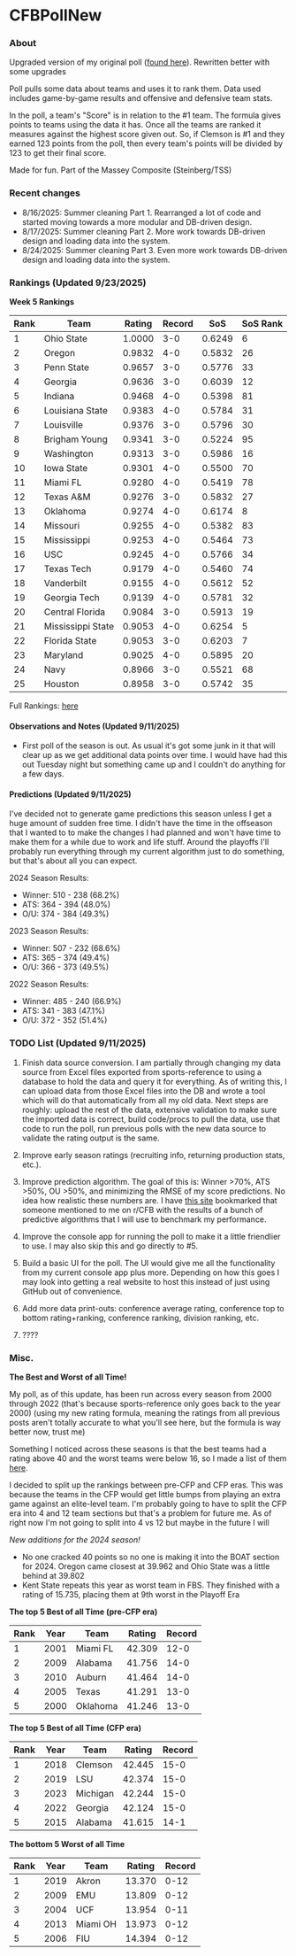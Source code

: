 # CFBPollNew

### About

Upgraded version of my original poll ([found here](https://github.com/taylorleprechaun/CFBPoll)).  Rewritten better with some upgrades

Poll pulls some data about teams and uses it to rank them.  Data used includes game-by-game results and offensive and defensive team stats.

In the poll, a team's "Score" is in relation to the #1 team.  The formula gives points to teams using the data it has.  Once all the teams are ranked it measures against the highest score given out.  So, if Clemson is #1 and they earned 123 points from the poll, then every team's points will be divided by 123 to get their final score.

Made for fun.  Part of the Massey Composite (Steinberg/TSS)

### Recent changes

* 8/16/2025: Summer cleaning Part 1. Rearranged a lot of code and started moving towards a more modular and DB-driven design.
* 8/17/2025: Summer cleaning Part 2. More work towards DB-driven design and loading data into the system.
* 8/24/2025: Summer cleaning Part 3. Even more work towards DB-driven design and loading data into the system.

### Rankings (Updated 9/23/2025)

**Week 5 Rankings**

Rank | Team | Rating | Record | SoS | SoS Rank
---|---|---|---|---|---
1 | Ohio State | 1.0000 | 3-0 | 0.6249 | 6
2 | Oregon | 0.9832 | 4-0 | 0.5832 | 26
3 | Penn State | 0.9657 | 3-0 | 0.5776 | 33
4 | Georgia | 0.9636 | 3-0 | 0.6039 | 12
5 | Indiana | 0.9468 | 4-0 | 0.5398 | 81
6 | Louisiana State | 0.9383 | 4-0 | 0.5784 | 31
7 | Louisville | 0.9376 | 3-0 | 0.5796 | 30
8 | Brigham Young | 0.9341 | 3-0 | 0.5224 | 95
9 | Washington | 0.9313 | 3-0 | 0.5986 | 16
10 | Iowa State | 0.9301 | 4-0 | 0.5500 | 70
11 | Miami FL | 0.9280 | 4-0 | 0.5419 | 78
12 | Texas A&M | 0.9276 | 3-0 | 0.5832 | 27
13 | Oklahoma | 0.9274 | 4-0 | 0.6174 | 8
14 | Missouri | 0.9255 | 4-0 | 0.5382 | 83
15 | Mississippi | 0.9253 | 4-0 | 0.5464 | 73
16 | USC | 0.9245 | 4-0 | 0.5766 | 34
17 | Texas Tech | 0.9179 | 4-0 | 0.5460 | 74
18 | Vanderbilt | 0.9155 | 4-0 | 0.5612 | 52
19 | Georgia Tech | 0.9139 | 4-0 | 0.5781 | 32
20 | Central Florida | 0.9084 | 3-0 | 0.5913 | 19
21 | Mississippi State | 0.9053 | 4-0 | 0.6254 | 5
22 | Florida State | 0.9053 | 3-0 | 0.6203 | 7
23 | Maryland | 0.9025 | 4-0 | 0.5895 | 20
24 | Navy | 0.8966 | 3-0 | 0.5521 | 68
25 | Houston | 0.8958 | 3-0 | 0.5742 | 35

Full Rankings: [here](https://github.com/taylorleprechaun/CFBPollNew/blob/main/CFBPoll/PreviousPolls/2025/2025-Week%2005.md)

#### Observations and Notes (Updated 9/11/2025)

* First poll of the season is out. As usual it's got some junk in it that will clear up as we get additional data points over time. I would have had this out Tuesday night but something came up and I couldn't do anything for a few days.

#### Predictions (Updated 9/11/2025)

I've decided not to generate game predictions this season unless I get a huge amount of sudden free time. I didn't have the time in the offseason that I wanted to to make the changes I had planned and won't have time to make them for a while due to work and life stuff. Around the playoffs I'll probably run everything through my current algorithm just to do something, but that's about all you can expect.

2024 Season Results:
* Winner: 510 - 238 (68.2%)
* ATS: 364 - 394 (48.0%)
* O/U: 374 - 384 (49.3%)

2023 Season Results:
* Winner: 507 - 232 (68.6%)
* ATS: 365 - 374 (49.4%)
* O/U: 366 - 373 (49.5%)

2022 Season Results:
* Winner: 485 - 240 (66.9%)
* ATS: 341 - 383 (47.1%)
* O/U: 372 - 352 (51.4%)

### TODO List (Updated 9/11/2025)

1. Finish data source conversion. I am partially through changing my data source from Excel files exported from sports-reference to using a database to hold the data and query it for everything. As of writing this, I can upload data from those Excel files into the DB and wrote a tool which will do that automatically from all my old data. Next steps are roughly: upload the rest of the data, extensive validation to make sure the imported data is correct, build code/procs to pull the data, use that code to run the poll, run previous polls with the new data source to validate the rating output is the same.

2. Improve early season ratings (recruiting info, returning production stats, etc.).

3. Improve prediction algorithm. The goal of this is: Winner >70%, ATS >50%, OU >50%, and minimizing the RMSE of my score predictions. No idea how realistic these numbers are. I have [this site](https://www.thepredictiontracker.com/ncaaresults.php) bookmarked that someone mentioned to me on r/CFB with the results of a bunch of predictive algorithms that I will use to benchmark my performance.

4. Improve the console app for running the poll to make it a little friendlier to use. I may also skip this and go directly to #5.

5. Build a basic UI for the poll. The UI would give me all the functionality from my current console app plus more. Depending on how this goes I may look into getting a real website to host this instead of just using GitHub out of convenience.

6. Add more data print-outs: conference average rating, conference top to bottom rating+ranking, conference ranking, division ranking, etc.

7. ????

### Misc.

**The Best and Worst of all Time!**

My poll, as of this update, has been run across every season from 2000 through 2022 (that's because sports-reference only goes back to the year 2000) (using my new rating formula, meaning the ratings from all previous posts aren't totally accurate to what you'll see here, but the formula is way better now, trust me)

Something I noticed across these seasons is that the best teams had a rating above 40 and the worst teams were below 16, so I made a list of them [here]( https://github.com/taylorleprechaun/CFBPollNew/blob/main/CFBPoll/Resources/BOAT%20and%20WOAT.xlsx).

I decided to split up the rankings between pre-CFP and CFP eras.  This was because the teams in the CFP would get little bumps from playing an extra game against an elite-level team.
I'm probably going to have to split the CFP era into 4 and 12 team sections but that's a problem for future me. As of right now I'm not going to split into 4 vs 12 but maybe in the future I will

*New additions for the 2024 season!*

* No one cracked 40 points so no one is making it into the BOAT section for 2024. Oregon came closest at 39.962 and Ohio State was a little behind at 39.802
* Kent State repeats this year as worst team in FBS. They finished with a rating of 15.735, placing them at 9th worst in the Playoff Era

**The top 5 Best of all Time (pre-CFP era)**

Rank | Year | Team | Rating | Record
---|---|---|---|---
1 | 2001 | Miami FL | 42.309 | 12-0
2 | 2009 | Alabama | 41.756 | 14-0
3 | 2010 | Auburn | 41.464 | 14-0
4 | 2005 | Texas | 41.291 | 13-0
5 | 2000 | Oklahoma | 41.246 | 13-0

**The top 5 Best of all Time (CFP era)**

Rank | Year | Team | Rating | Record
---|---|---|---|---
1 | 2018 | Clemson | 42.445 | 15-0
2 | 2019 | LSU | 42.374 | 15-0
3 | 2023 | Michigan | 42.244 | 15-0
4 | 2022 | Georgia | 42.124 | 15-0
5 | 2015 | Alabama | 41.615 | 14-1

**The bottom 5 Worst of all Time**

Rank | Year | Team | Rating | Record
---|---|---|---|---
1 | 2019 | Akron | 13.370 | 0-12
2 | 2009 | EMU | 13.809 | 0-12
3 | 2004 | UCF | 13.954 | 0-11
4 | 2013 | Miami OH | 13.973 | 0-12
5 | 2006 | FIU | 14.394 | 0-12
